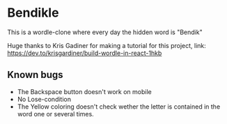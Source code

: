 # Bendikle 

This is a wordle-clone where every day the hidden word is "Bendik" 

Huge thanks to Kris Gadiner for making a tutorial for this project, link: https://dev.to/krisgardiner/build-wordle-in-react-1hkb

## Known bugs

* The Backspace button doesn't work on mobile
* No Lose-condition
* The Yellow coloring doesn't check wether the letter is contained in the word one or several times.

